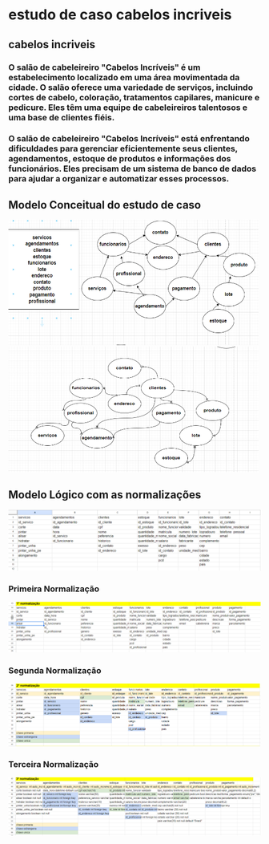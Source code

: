 # estudo de caso cabelos incriveis
## cabelos incriveis

### O salão de cabeleireiro "Cabelos Incríveis" é um estabelecimento localizado em uma área movimentada da cidade. O salão oferece uma variedade de serviços, incluindo cortes de cabelo, coloração, tratamentos capilares, manicure e pedicure. Eles têm uma equipe de cabeleireiros talentosos e uma base de clientes fiéis.

### O salão de cabeleireiro "Cabelos Incríveis" está enfrentando dificuldades para gerenciar eficientemente seus clientes, agendamentos, estoque de produtos e informações dos funcionários. Eles precisam de um sistema de banco de dados para ajudar a organizar e automatizar esses processos.

## Modelo Conceitual do estudo de caso

<img src="mapa1.png" width=500 height=250>
<img src="mapa2.png" width=500 height=250>

## Modelo Lógico com as normalizações

<img src="normalizacao1.png">

### Primeira Normalização

<img src="normalizacao2.png">

### Segunda Normalização

<img src="normalizacao3.png">

### Terceira Normalização

<img src="normalizacao4.png">